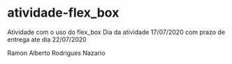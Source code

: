 # atividade-flex_box
Atividade com o uso do flex_box
Dia da atividade 17/07/2020 com prazo de entrega ate dia 22/07/2020

Ramon Alberto Rodrigues Nazario

